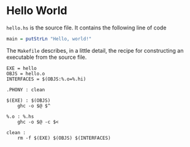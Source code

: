 # Hello World

`hello.hs` is the source file. It contains the following line of code

```haskell
main = putStrLn "Hello, world!"
```

The `Makefile` describes, in a little detail, the recipe for constructing an executable from the source file.

```make
EXE = hello
OBJS = hello.o
INTERFACES = $(OBJS:%.o=%.hi)

.PHONY : clean

$(EXE) : $(OBJS)
	ghc -o $@ $^

%.o : %.hs
	ghc -o $@ -c $<

clean :
	rm -f $(EXE) $(OBJS) $(INTERFACES)
```
